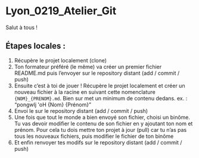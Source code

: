 # Lyon_0219_Atelier_Git

Salut à tous !

## Étapes locales :
1. Récupère le projet localement (clone)
2. Ton formateur préféré (le même) va créer un premier fichier README.md puis l’envoyer sur le repository distant (add / commit / push)
3. Ensuite c’est à toi de jouer ! Récupère le projet localement et créer un nouveau fichier à la racine en suivant cette nomenclature `{NOM}_{PRENOM}.md`. Bien sur met un minimum de contenu dedans. ex. : “pongwIj 'oH {Nom} {Prénom}”
4. Envoi le sur le repository distant (add / commit / push)
5. Une fois que tout le monde a bien envoyé son fichier, choisi un binôme. Tu vas devoir modifier le contenu de son fichier en  y ajoutant ton nom et prénom. Pour cela tu dois mettre ton projet à jour (pull) car tu n’as pas tous les nouveaux fichiers, puis modifier le fichier de ton binôme 
7. Et enfin renvoyer tes modifs sur le repository distant (add / commit / push)
